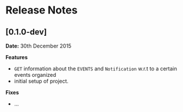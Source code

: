 # Release Notes

## [0.1.0-dev]

__Date:__ 30th December 2015

__Features__

- `GET` information about the `EVENTS` and `Notification` w.r.t to a certain events
organized
- initial setup of project.

__Fixes__

- ...

